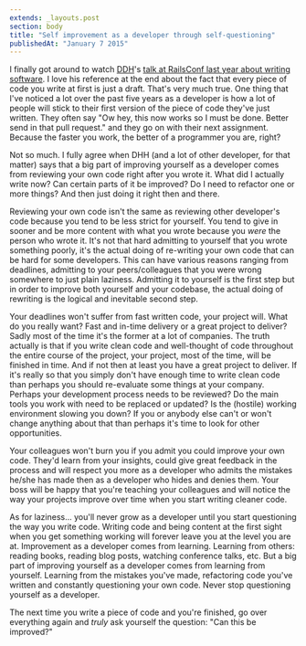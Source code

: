 ```yaml
---
extends: _layouts.post
section: body
title: "Self improvement as a developer through self-questioning"
publishedAt: "January 7 2015"
---
```

I finally got around to watch [DDH](https://twitter.com/dhh)'s [talk at RailsConf last year about writing software](https://www.youtube.com/watch?v=9LfmrkyP81M). I love his reference at the end about the fact that every piece of code you write at first is just a draft. That's very much true. One thing that I've noticed a lot over the past five years as a developer is how a lot of people will stick to their first version of the piece of code they've just written. They often say "Ow hey, this now works so I must be done. Better send in that pull request." and they go on with their next assignment. Because the faster you work, the better of a programmer you are, right?

Not so much. I fully agree when DHH (and a lot of other developer, for that matter) says that a big part of improving yourself as a developer comes from reviewing your own code right after you wrote it. What did I actually write now? Can certain parts of it be improved? Do I need to refactor one or more things? And then just doing it right then and there.

Reviewing your own code isn't the same as reviewing other developer's code because you tend to be less strict for yourself. You tend to give in sooner and be more content with what you wrote because you _were_ the person who wrote it. It's not that hard admitting to yourself that you wrote something poorly, it's the actual doing of re-writing your own code that can be hard for some developers. This can have various reasons ranging from deadlines, admitting to your peers/colleagues that you were wrong somewhere to just plain laziness. Admitting it to yourself is the first step but in order to improve both yourself and your codebase, the actual doing of rewriting is the logical and inevitable second step.

Your deadlines won't suffer from fast written code, your project will. What do you really want? Fast and in-time delivery or a great project to deliver? Sadly most of the time it's the former at a lot of companies. The truth actually is that if you write clean code and well-thought of code throughout the entire course of the project, your project, most of the time, will be finished in time. And if not then at least you have a great project to deliver. If it's really so that you simply don't have enough time to write clean code than perhaps you should re-evaluate some things at your company. Perhaps your development process needs to be reviewed? Do the main tools you work with need to be replaced or updated? Is the (hostile) working environment slowing you down? If you or anybody else can't or won't change anything about that than perhaps it's time to look for other opportunities.

Your colleagues won't burn you if you admit you could improve your own code. They'd learn from your insights, could give great feedback in the process and will respect you more as a developer who admits the mistakes he/she has made then as a developer who hides and denies them. Your boss will be happy that you're teaching your colleagues and will notice the way your projects improve over time when you start writing cleaner code.

As for laziness... you'll never grow as a developer until you start questioning the way you write code. Writing code and being content at the first sight when you get something working will forever leave you at the level you are at. Improvement as a developer comes from learning. Learning from others: reading books, reading blog posts, watching conference talks, etc. But a big part of improving yourself as a developer comes from learning from yourself. Learning from the mistakes you've made, refactoring code you've written and constantly questioning your own code. Never stop questioning yourself as a developer.

The next time you write a piece of code and you're finished, go over everything again and _truly_ ask yourself the question: "Can this be improved?"
